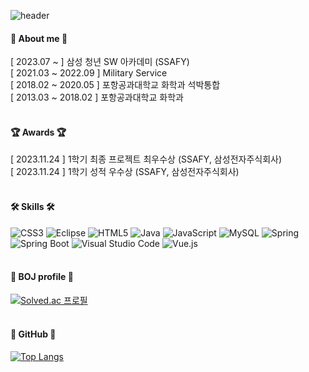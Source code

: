 ![header](https://capsule-render.vercel.app/api?type=slice&color=auto&height=200&section=header&text=Jm0nn%20GitHub&fontSize=50&rotate=13&fontAlign=70&fontAlignY=30)

  #### 🐣 About me 🐣
  [ 2023.07 ~ ] 삼성 청년 SW 아카데미 (SSAFY)
  <br/>
  [ 2021.03 ~ 2022.09 ] Military Service
  <br/>
  [ 2018.02 ~ 2020.05 ] 포항공과대학교 화학과 석박통합
  <br/>
  [ 2013.03 ~ 2018.02 ] 포항공과대학교 화학과
  <br/>
  <br/>

  #### 🏆 Awards 🏆
  [ 2023.11.24 ] 1학기 최종 프로젝트 최우수상 (SSAFY, 삼성전자주식회사)
  <br/>
  [ 2023.11.24 ] 1학기 성적 우수상 (SSAFY, 삼성전자주식회사)
  <br/>
  <br/>

  #### 🛠 Skills 🛠
  ![CSS3](https://img.shields.io/badge/CSS3-%231572B6.svg?style=flat&logo=css3&logoColor=white)
  ![Eclipse](https://img.shields.io/badge/Eclipse-2c2255.svg?style=flat&logo=eclipse&logoColor=white)
  ![HTML5](https://img.shields.io/badge/HTML5-%23E34F26.svg?style=flat&logo=html5&logoColor=white)
  ![Java](https://img.shields.io/badge/Java-%23ED8B00.svg?style=flat&logo=openjdk&logoColor=white)
  ![JavaScript](https://img.shields.io/badge/Javascript-%23323330.svg?style=flat&logo=javascript&logoColor=%23F7DF1E)
  ![MySQL](https://img.shields.io/badge/MySQL-%2300f.svg?style=flat&logo=mysql&logoColor=white)
  ![Spring](https://img.shields.io/badge/Spring-6db33f?style=flat&logo=spring&logoColor=white)
  ![Spring Boot](https://img.shields.io/badge/Spring%20Boot-6db33f?style=flat&logo=springboot&logoColor=white)
  ![Visual Studio Code](https://img.shields.io/badge/Visual%20Studio%20Code-0078d7.svg?style=flat&logo=visual-studio-code&logoColor=white)
  ![Vue.js](https://img.shields.io/badge/Vue.js-%2335495e.svg?style=flat&logo=vuedotjs&logoColor=%234FC08D)
  <br/>
  <br/>
<!--
  #### 🌱 Learning 🌱
  ![C++](https://img.shields.io/badge/C++-00599c.svg?style=flat&logo=cplusplus&logoColor=white)
  ![Intellij](https://img.shields.io/badge/IntelliJ-000000.svg?style=flat&logo=intellijidea&logoColor=white)
  ![Visual Studio](https://img.shields.io/badge/Visual%20Studio-5c2d91.svg?style=flat&logo=visualstudio&logoColor=white)
  <br/>
  <br/>
-->
  #### 🎨 BOJ profile 🎨
  [![Solved.ac 프로필](http://mazassumnida.wtf/api/v2/generate_badge?boj=kcheong321)](https://solved.ac/profile/kcheong321)
  <br/>
  <br/>

  #### 👾 GitHub 👾
  [![Top Langs](https://github-readme-stats.vercel.app/api/top-langs/?username=Jm0nn)](https://github.com/Jm0nn/github-readme-stats)



